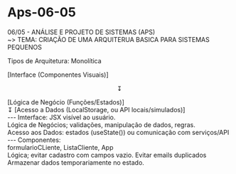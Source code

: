 # Aps-06-05
06/05 - ANÁLISE  E PROJETO DE SISTEMAS (APS)<br>
~> TEMA: CRIAÇÃO DE UMA ARQUITERUA BASICA PARA SISTEMAS PEQUENOS<br>

Tipos de Arquitetura: Monolítica

[Interface  (Componentes Visuais)]<br>
<p align="center">↧</p>
[Lógica de Negócio (Funções/Estados)]<br>
                ↧
[Acesso a Dados (LocalStorage, ou API locais/simulados)]<br>
---
Imterface: JSX visível ao usuário.<br>
Lógica de Negócios; validações, manipulação de dados, regras.<br>
Acesso aos Dados: estados (useState()) ou comunicação com serviços/API<br>
---
Componentes:<br>
formularioCLiente, ListaCliente, App<br>
Lógica; evitar cadastro com campos vazio. Evitar emails duplicados <br>
Armazenar dados temporariamente no estado.<br>
